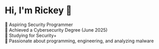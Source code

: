 # Hi, I'm Rickey 👋
🔹 Aspiring Security Programmer  
🔹 Achieved a Cybersecurity Degree (June 2025)  
🔹 Studying for Security+   
🔹 Passionate about programming, engineering, and analyzing malware  


